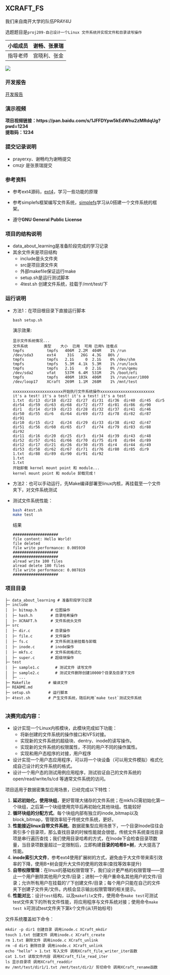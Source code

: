 ## XCRAFT_FS

我们来自南开大学的队伍PRAY4U

选题题目是`proj209-自己设计一个Linux 文件系统并实现文件和目录读写操作`

| 小组成员 | 谢畅、张景瑞 |
| -------- | ------------ |
| 指导老师 | 宫晓利、张金 |

![](./show.gif)

### 开发报告

[开发报告](./XCRAFT开发文档.pdf)



### 演示视频

<div>
    <b>项目视频链接：https://pan.baidu.com/s/1JFFDYpw5kEdWhu2zMRdqUg?pwd=1234</b><br>
    <b>提取码：1234</b><br>
</div>




### 提交记录说明

- prayerxy、谢畅均为谢畅提交
- cmzjr 是张景瑞提交

### 参考资料

- 参考ext4源码，[ext4](https://github.com/torvalds/linux/tree/master/fs/ext4)，学习一些功能的原理

- 参考simplefs框架编写文件系统，[simplefs](https://github.com/sysprog21/simplefs/tree/master)学习从0搭建一个文件系统的框架。

- 遵守**GNU General Public License**

  



### 项目的结构说明

- data_about_learning是准备阶段完成的学习记录
- 其余文件夹是项目结构
  - include是头文件夹
  - src是项目源文件夹
  - 外部makefile保证运行make
  - setup.sh是运行测试脚本
  - 4test.sh 创建文件系统，挂载于/mnt/test/下

### 运行说明

- 方法1：在项目根目录下直接运行脚本

  ```
  bash setup.sh
  ```

  演示效果:

  ```
  显示文件系统情况...
  文件系统       类型    大小  已用  可用 已用% 挂载点
  tmpfs          tmpfs   406M  2.2M  404M    1% /run
  /dev/sda3      ext4     31G   26G  4.3G   86% /
  tmpfs          tmpfs   2.1G     0  2.1G    0% /dev/shm
  tmpfs          tmpfs   5.3M  4.1k  5.3M    1% /run/lock
  tmpfs          tmpfs   2.1G     0  2.1G    0% /run/qemu
  /dev/sda2      vfat    537M  6.4M  531M    2% /boot/efi
  tmpfs          tmpfs   406M  103k  406M    1% /run/user/1000
  /dev/loop17    XCraft  269M  1.1M  268M    1% /mnt/test
  
  xxxxxxxxxxxxxxxxxxxxxx开始执行文件系统操作xxxxxxxxxxxxxxxxxxxxxxxx
  it's a test! it's a test! it's a test! it's a test
  1.txt  dir13  dir18  dir22  dir27  dir31  dir36  dir40  dir45  dir5   dir54  dir59  dir63  dir68  dir72  dir77  dir81  dir86  dir90
  dir1   dir14  dir19  dir23  dir28  dir32  dir37  dir41  dir46  dir50  dir55  dir6   dir64  dir69  dir73  dir78  dir82  dir87  dir91
  dir10  dir15  dir2   dir24  dir29  dir33  dir38  dir42  dir47  dir51  dir56  dir60  dir65  dir7   dir74  dir79  dir83  dir88  dir92
  dir11  dir16  dir20  dir25  dir3   dir34  dir39  dir43  dir48  dir52  dir57  dir61  dir66  dir70  dir75  dir8   dir84  dir89
  dir12  dir17  dir21  dir26  dir30  dir35  dir4   dir44  dir49  dir53  dir58  dir62  dir67  dir71  dir76  dir80  dir85  dir9
  1.txt  dir88  dir89  dir90  dir91  dir92
  1.txt
  1.txt
  开始卸载 kernel mount point 和 module...
  kernel mount point 和 module 卸载完成！
  ```

  

- 方法2：也可以手动运行，先Make编译部署至linux内核，再挂载至一个文件夹下，对文件系统测试

- 测试文件系统性能：

  ```sh
  bash 4test.sh
  make test
  ```

  结果

  ```
  ####################
  file content: Hello World!
  file deleted
  file write performance: 0.005930
  ####################
  ####################
  alread write 100 files
  alread delete 100 files
  file write performance: 0.007819
  ####################
  ```

  


### 项目目录



```
├─ data_about_learning # 准备阶段学习记录
├─ include
│  ├─ bitmap.h      # 位图操作
│  ├─ hash.h        # 目录哈希操作
│  ├─ XCRAFT.h      # 文件系统头文件
├─ src
│  ├─ dir.c         # 目录操作
│  ├─ file.c        # 文件操作
│  ├─ fs.c          # 文件系统注册挂载与卸载
│  ├─ inode.c       # inode操作
│  ├─ mkfs.c        # 文件系统格式化
│  ├─ super.c       # 超级块操作
├─ test
│  ├─ sample1.c       # 测试文件 读写文件
│  ├─ sample2.c       # 测试文件删除创建10000个目录及目录下文件
│  ├─ ...             
├─ Makefile        # 编译文件
├─ README.md
├─ setup.sh        # 运行脚本
├─ 4test.sh        # 产生文件系统，随后利用`make test`测试文件系统


```




### 决赛完成内容：

- 设计实现一个Linux内核模块，此模块完成如下功能：
  - 将新创建的文件系统的操作接口和VFS对接。
  - 实现新的文件系统的超级块、dentry、inode的读写操作。
  - 实现新的文件系统的权限属性，不同的用户不同的操作属性。
  - 实现和用户态程序的对接，用户程序
- 设计实现一个用户态应用程序，可以将一个块设备（可以用文件模拟）格式化成自己设计的文件系统的格式。
- 设计一个用户态的测试用例应用程序，测试验证自己的文件系统的open/read/write/ls/cd 等通常文件系统的访问。



项目适用于数据密集型应用场景，已经完成以下特性：

1. **延迟初始化，使用块组**，更好管理大储存的文件系统；在mkfs只需初始化第一个块组，之后第一个块组使用完毕后再初始化其他块组。性能较好
2. **循环块组的分配方式**。每个块组内部有独立的inode_bitmap以及block_bitmap，管理效率较于传统文件系统，更好。
3. **性能接近linux自带文件系统**。数据密集型应用场景下，一个目录Inode往往会索引多个目录项，那么查找目录的时候性能就会很低，传统文件系统查找目录项是串行遍历查找；我们使用目录哈希的方式，在Inode下会检查目录项数量，当目录项数量超过一定限制后，立即构建**目录的哈希B+树**，大大提高了性能。
4. **inode索引大文件**，参考ext4使用扩展树的方式，避免由于大文件带来索引效率的下降，使用B+树会提升大文件的使用的效率(查找等效率提升)
5. **自带权限管理**：在linux的基础权限管理下，我们设计更严格的权限管理——禁止一个用户删除其他用户文件/目录；进制一个用户重命名其他用户的文件/目录；允许所有用户在挂载的'/'下创建文件/目录；每个用户只能在自己的文件夹下创建子文件夹/文件。内核会显示输出权限管理的相关提示。
6. **性能对比**：设计`test`结构，以及`makefile`文件，使用命令`make test`可测试test文件夹下的所有文件性能，将应用程序与文件系统对接；使用命令`make test k`可测试test文件夹下第k个文件(从1开始标号)

文件系统覆盖如下命令：

```shell
mkdir -p dir1 创建目录 调用inode.c XCraft_mkdir
touch 1.txt 创建文件 调用inode.c XCraft_create
rm 1.txt 删除文件 调用inode.c XCraft_unlink
rm -d dir1 删除目录 调用inode.c XCraft_unlink
echo "hello" > 1.txt 写入文件 调用XCraft_file_writer_iter函数
cat 1.txt 读取文件内容 调用XCraft_file_read_iter
ls 显示目录项 调用XCraft_readdir
mv /mnt/test/dir1/1.txt /mnt/test/dir2/ 剪切命令 调用XCraft_rename函数
```